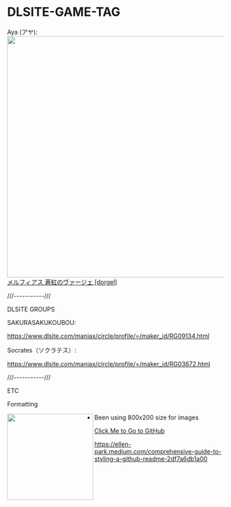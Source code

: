 # DLSITE-GAME-TAG




Aya (アヤ): 
<img align="left" width="560" src="https://imgur.com/vAj1odO">

[メルフィアス 蒼紅のヴァージェ [dorgel]](https://www.dlsite.com/maniax/announce/=/product_id/RJ345647.html)









///-----------///

DLSITE GROUPS

SAKURASAKUKOUBOU:

https://www.dlsite.com/maniax/circle/profile/=/maker_id/RG09134.html


Socrates（ソクラテス）:

https://www.dlsite.com/maniax/circle/profile/=/maker_id/RG03672.html

///-----------///



ETC

Formatting













<img align="left" width="200" src="https://i.imgur.com/V30Mr6N.gif">



- Been using 800x200 size for images



[Click Me to Go to GitHub](http://github.com)



https://ellen-park.medium.com/comprehensive-guide-to-styling-a-github-readme-2df7a6db1a00



